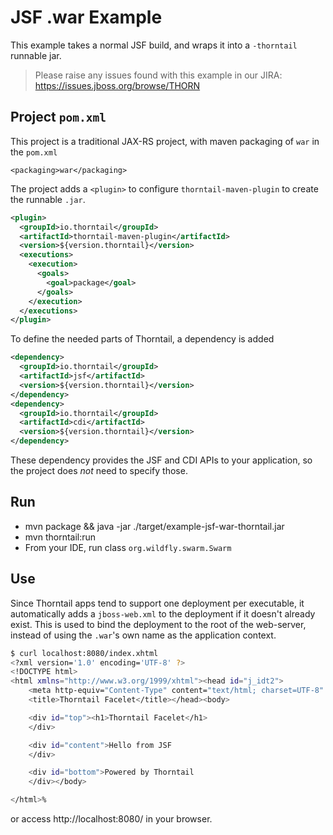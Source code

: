 # JSF .war Example

This example takes a normal JSF build, and wraps it into
a `-thorntail` runnable jar.

> Please raise any issues found with this example in our JIRA:
> https://issues.jboss.org/browse/THORN

## Project `pom.xml`

This project is a traditional JAX-RS project, with maven packaging
of `war` in the `pom.xml`

    <packaging>war</packaging>

The project adds a `<plugin>` to configure `thorntail-maven-plugin` to
create the runnable `.jar`.

``` xml
<plugin>
  <groupId>io.thorntail</groupId>
  <artifactId>thorntail-maven-plugin</artifactId>
  <version>${version.thorntail}</version>
  <executions>
    <execution>
      <goals>
        <goal>package</goal>
      </goals>
    </execution>
  </executions>
</plugin>
```

To define the needed parts of Thorntail, a dependency is added

``` xml
<dependency>
  <groupId>io.thorntail</groupId>
  <artifactId>jsf</artifactId>
  <version>${version.thorntail}</version>
</dependency>
<dependency>
  <groupId>io.thorntail</groupId>
  <artifactId>cdi</artifactId>
  <version>${version.thorntail}</version>
</dependency>
```

These dependency provides the JSF and CDI APIs to your application, so the
project does *not* need to specify those.

## Run

* mvn package && java -jar ./target/example-jsf-war-thorntail.jar
* mvn thorntail:run
* From your IDE, run class `org.wildfly.swarm.Swarm`

## Use

Since Thorntail apps tend to support one deployment per executable, it
automatically adds a `jboss-web.xml` to the deployment if it doesn't already
exist.  This is used to bind the deployment to the root of the web-server,
instead of using the `.war`'s own name as the application context.

``` sh
$ curl localhost:8080/index.xhtml
<?xml version='1.0' encoding='UTF-8' ?>
<!DOCTYPE html>
<html xmlns="http://www.w3.org/1999/xhtml"><head id="j_idt2">
    <meta http-equiv="Content-Type" content="text/html; charset=UTF-8" />
    <title>Thorntail Facelet</title></head><body>

    <div id="top"><h1>Thorntail Facelet</h1>
    </div>

    <div id="content">Hello from JSF
    </div>

    <div id="bottom">Powered by Thorntail
    </div></body>

</html>%
```

or access http://localhost:8080/ in your browser.

